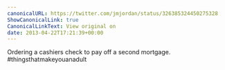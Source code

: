```yaml
---
canonicalURL: https://twitter.com/jmjordan/status/326385324450275328
ShowCanonicalLink: true
CanonicalLinkText: View original on
date: 2013-04-22T17:21:39+00:00
---
```

Ordering a cashiers check to pay off a second mortgage. #thingsthatmakeyouanadult